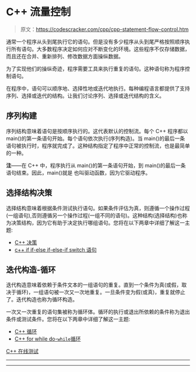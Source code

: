 # C++ 流量控制

> 原文：<https://codescracker.com/cpp/cpp-statement-flow-control.htm>

通常一个程序从头到尾执行它的语句。但是没有多少程序从头到尾严格按照顺序执行所有语句。大多数程序决定如何应对不断变化的环境。这些程序不仅存储数据，而且还在合并、重新排列、修改数据方面操纵数据。

为了实现他们的操纵奇迹，程序需要工具来执行重复的语句。这种语句称为程序控制语句。

在程序中，语句可以顺序地、选择性地或迭代地执行。每种编程语言都提供了支持序列、选择或迭代的结构。让我们讨论序列、选择或迭代结构的含义。

## 序列构建

序列结构意味着语句是按顺序执行的。这代表默认的控制流。每个 C++ 程序都以 main()的第一条语句开始。每个语句依次执行(序列构造)。当 main()的最后一条语句被执行时，程序就完成了。这种结构指定了程序中正常的控制流，也是最简单的一种。

**注**——在 C++ 中，程序执行从 main()的第一条语句开始，到 main()的最后一条语句结束。因此，main()就是 也叫驱动函数，因为它驱动程序。

## 选择结构决策

选择结构意味着根据条件测试执行语句。如果条件评估为真，则遵循一个操作过程(一组语句),否则遵循另一个操作过程(一组不同的语句)。这种结构(选择结构)也称为决策结构，因为它有助于决定执行哪组语句。您将在以下两章中详细了解这一主题:

*   [C++ 决策](/cpp/cpp-decision-making.htm)
*   [c++ if if-else if-else-if switch 语句](/cpp/cpp-selection-statements.htm)

## 迭代构造-循环

迭代构造意味着依赖于条件文本的一组语句的重复。直到一个条件为真(或假，取决于循环)，一组语句被一次又一次地重复。一旦条件变为假(或真)，重复就停止了。迭代构造也称为循环构造。

一次又一次重复的语句集被称为循环体。循环的执行或退出所依赖的条件称为退出条件或测试条件。您将在以下两章中详细了解这一主题:

*   [C++ 循环](/cpp/cpp-loop-types.htm)
*   [C++ for while do-`while`循环](/cpp/cpp-iteration-statements.htm)

[C++ 在线测试](/exam/showtest.php?subid=3)

* * *

* * *